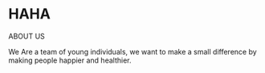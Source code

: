 # HAHA
ABOUT US

We Are a team of young individuals, we want to make a small difference by making people happier and healthier.
